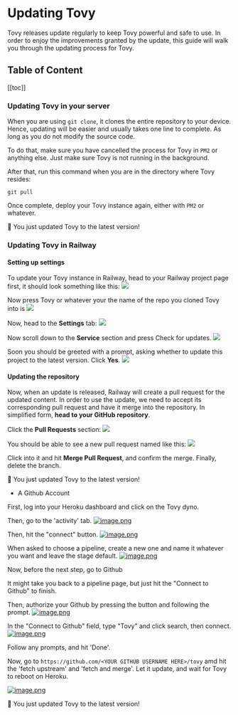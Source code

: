 # Updating Tovy
Tovy releases update regularly to keep Tovy powerful and safe to use. In order to enjoy the improvements granted by the update, this guide will walk you through the updating process for Tovy.

## Table of Content
[[toc]]

### Updating Tovy in your server
When you are using `git clone`, it clones the entire repository to your device. Hence, updating will be easier and usually takes one line to complete. As long as you do not modify the source code.

To do that, make sure you have cancelled the process for Tovy in `PM2` or anything else. Just make sure Tovy is not running in the background.

After that, run this command when you are in the directory where Tovy resides:
```
git pull
```

Once complete, deploy your Tovy instance again, either with `PM2` or whatever.

🎉 You just updated Tovy to the latest version!

### Updating Tovy in Railway
#### Setting up settings
To update your Tovy instance in Railway, head to your Railway project page first, it should look something like this:
![](https://images.grplaza.org/bot/49385b07775de28000f957a2beccda85/3f340a529eb0dea6d2203718946a0e62.png)

Now press Tovy or whatever your the name of the repo you cloned Tovy into is
![](https://images.grplaza.org/bot/2b8d93e1c7cbf405789f7c1a0f80fc6d/5f91962f8d6d1a4db33188fdbb3783fc.png)

Now, head to the **Settings** tab:
![](https://images.grplaza.org/bot/6ebad73d6dba30d4791ab6e866e2460a/abb3d0395f3722b95687c642d6d275e2.png)

Now scroll down to the **Service** section and press Check for updates.
![](https://images.grplaza.org/bot/3f0a1240e37b743978c7d7eb898224f7/e37c0e3650daa511776710e76c0e8a3c.png)

Soon you should be greeted with a prompt, asking whether to update this project to the latest version. Click **Yes**.
![](https://images.grplaza.org/bot/49385b07775de28000f957a2beccda85/668fe313a7e0b072ca667453f847167d.png)

#### Updating the repository
Now, when an update is released, Railway will create a pull request for the updated content. In order to use the update, we need to accept its corresponding pull request and have it merge into the repository. In simplified form, **head to your GitHub repository**.

Click the **Pull Requests** section:
![](https://p96.tr4.n0.cdn.getcloudapp.com/items/wbuYYEZk/d35feb96-0ae4-4ccd-8de9-8c9b4c74b4c1.jpg?source=viewer&v=58b814c23756e3fe724bfa80b86634ab)

You should be able to see a new pull request named like this:
![](https://p96.tr4.n0.cdn.getcloudapp.com/items/P8u66A0q/29ef6022-a607-459e-9119-9ad1f7cddf7f.jpg?source=viewer&v=8fd6ca37739be97a7073d24a81b92bdf)

Click into it and hit **Merge Pull Request**, and confirm the merge. Finally, delete the branch.

🎉 You just updated Tovy to the latest version!
- A Github Account

First, log into your Heroku dashboard and click on the Tovy dyno.

Then, go to the 'activity' tab.
[![image.png](https://i.postimg.cc/j5QHM44c/image.png)](https://postimg.cc/xJ8NCH7N)

Then, hit the "connect" button.
[![image.png](https://i.postimg.cc/xCYHNbVz/image.png)](https://postimg.cc/gwSrfjJz)

When asked to choose a pipeline, create a new one and name it whatever you want and leave the stage default.
[![image.png](https://i.postimg.cc/HsjMMgRB/image.png)](https://postimg.cc/ppbyNg2F)

Now, before the next step, go to Github

It might take you back to a pipeline page, but just hit the "Connect to Github" to finish.

Then, authorize your Github by pressing the button and following the prompt.
[![image.png](https://i.postimg.cc/d0nQn7Td/image.png)](https://postimg.cc/B8LGnnpQ)

In the "Connect to Github" field, type "Tovy" and click search, then connect.
[![image.png](https://i.postimg.cc/yxx1MkPS/image.png)](https://postimg.cc/zHmYWD4J)

Follow any prompts, and hit 'Done'.

Now, go to `https://github.com/<YOUR GITHUB USERNAME HERE>/tovy` amd hit the 'fetch upstream' and 'fetch and merge'. Let it update, and wait for Tovy to reboot on Heroku.

[![image.png](https://i.postimg.cc/zBfkXgqD/image.png)](https://postimg.cc/5HZzsjHD)

🎉 You just updated Tovy to the latest version!